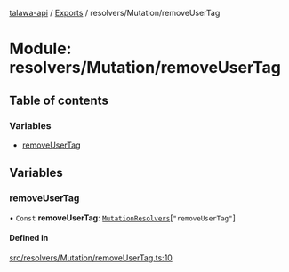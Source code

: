 [talawa-api](../README.md) / [Exports](../modules.md) / resolvers/Mutation/removeUserTag

# Module: resolvers/Mutation/removeUserTag

## Table of contents

### Variables

- [removeUserTag](resolvers_Mutation_removeUserTag.md#removeusertag)

## Variables

### removeUserTag

• `Const` **removeUserTag**: [`MutationResolvers`](types_generatedGraphQLTypes.md#mutationresolvers)[``"removeUserTag"``]

#### Defined in

[src/resolvers/Mutation/removeUserTag.ts:10](https://github.com/PalisadoesFoundation/talawa-api/blob/3ef6e18/src/resolvers/Mutation/removeUserTag.ts#L10)
